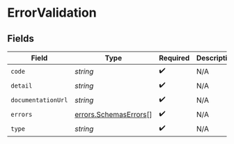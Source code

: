 # ErrorValidation


## Fields

| Field                                                                 | Type                                                                  | Required                                                              | Description                                                           |
| --------------------------------------------------------------------- | --------------------------------------------------------------------- | --------------------------------------------------------------------- | --------------------------------------------------------------------- |
| `code`                                                                | *string*                                                              | :heavy_check_mark:                                                    | N/A                                                                   |
| `detail`                                                              | *string*                                                              | :heavy_check_mark:                                                    | N/A                                                                   |
| `documentationUrl`                                                    | *string*                                                              | :heavy_check_mark:                                                    | N/A                                                                   |
| `errors`                                                              | [errors.SchemasErrors](../../../sdk/models/errors/schemaserrors.md)[] | :heavy_check_mark:                                                    | N/A                                                                   |
| `type`                                                                | *string*                                                              | :heavy_check_mark:                                                    | N/A                                                                   |